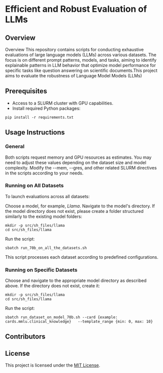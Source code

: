 # Efficient and Robust Evaluation of LLMs

## Overview

Overview
This repository contains scripts for conducting exhaustive evaluations of large language models (LLMs) across various
datasets. The focus is on different prompt patterns, models, and tasks, aiming to identify explainable patterns in LLM
behavior that optimize model performance for specific tasks like question answering on scientific documents.This project
aims to evaluate the robustness of Language Model Models (LLMs)

## Prerequisites

- Access to a SLURM cluster with GPU capabilities.
- Install required Python packages:
```
pip install -r requirements.txt
```

## Usage Instructions
### General
Both scripts request memory and GPU resources as estimates. You may need to adjust these values depending on the dataset
size and model complexity. Modify the --mem, --gres, and other related SLURM directives in the scripts according to your
needs.

### Running on All Datasets
To launch evaluations across all datasets:

Choose a model, for example, *Llama*.
Navigate to the model's directory. If the model directory does not exist, please create a folder structured similarly to
the existing model folders:

```
mkdir -p src/sh_files/llama
cd src/sh_files/llama
```

Run the script:
```
sbatch run_70b_on_all_the_datasets.sh
```
This script processes each dataset according to predefined configurations.

### Running on Specific Datasets
Choose and navigate to the appropriate model directory as described above. If the directory does not exist, create it:

```
mkdir -p src/sh_files/llama
cd src/sh_files/llama
```

Run the script:
```
sbatch run_dataset_on_model_70b.sh --card {example: cards.mmlu.clinical_knowledge}   --template_range {min: 0, max: 10}
```

[//]: # (The project is organized as follows:)

[//]: # ()
[//]: # (- `data/`: Contains original and modified datasets.)

[//]: # (- `models/`: Contains pretrained LLM models.)

[//]: # (- `Modifiers/`: Contains scripts for modifying datasets.)

[//]: # (- `experiments/`: Contains scripts for running experiments and analyzing results.)

[//]: # (- `README.md`: Documentation explaining the project and its structure.)

[//]: # ()
[//]: # (## Dataset Modification)

[//]: # ()
[//]: # (Different types of dataset modifications are implemented based on specific tasks:)

[//]: # ()
[//]: # (- `MultipleChoiceModifier`: Shuffles answer choices for multiple-choice questions.)

[//]: # (- `QAModifier`: Implements modifications for question-answering datasets.)

[//]: # (- `NLIModifier`: Implements modifications for natural language inference datasets.)

[//]: # ()
[//]: # (## Experimentation)

[//]: # ()
[//]: # (The project conducts experiments to evaluate LLM performance:)

[//]: # ()
[//]: # (1. Identifying tasks and models for evaluation.)

[//]: # (2. Modifying datasets using appropriate modifiers.)

[//]: # (3. Running models on both original and modified datasets.)

[//]: # (4. Analyzing results to assess model robustness.)

[//]: # ()
[//]: # (## Usage)

[//]: # ()
[//]: # (1. Clone the repository: `git clone https://github.com/your-username/robust-llm-evaluation.git`)

[//]: # (2. Install dependencies: `pip install -r requirements.txt`)

[//]: # (3. Run dataset modifications: `python dataset_modification/modify_dataset.py`)

[//]: # (4. Run experiments: `python experiments/run_experiment.py`)

[//]: # (5. Analyze results: `python experiments/analyze_results.py`)

## Contributors

## License

This project is licensed under the [MIT License](LICENSE).
